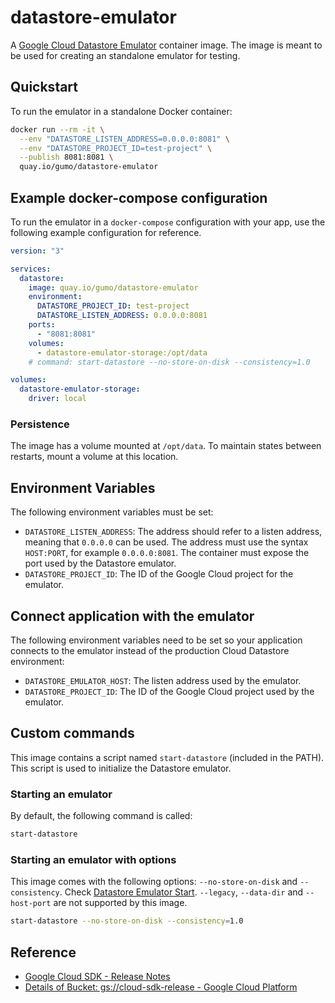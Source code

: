 # datastore-emulator

A [Google Cloud Datastore Emulator](https://cloud.google.com/datastore/docs/tools/datastore-emulator/) container image.
The image is meant to be used for creating an standalone emulator for testing.

## Quickstart

To run the emulator in a standalone Docker container:

```bash
docker run --rm -it \
  --env "DATASTORE_LISTEN_ADDRESS=0.0.0.0:8081" \
  --env "DATASTORE_PROJECT_ID=test-project" \
  --publish 8081:8081 \
  quay.io/gumo/datastore-emulator
```

## Example docker-compose configuration

To run the emulator in a `docker-compose` configuration with your app, use the following example configuration for reference.

```YAML
version: "3"

services:
  datastore:
    image: quay.io/gumo/datastore-emulator
    environment:
      DATASTORE_PROJECT_ID: test-project
      DATASTORE_LISTEN_ADDRESS: 0.0.0.0:8081
    ports:
      - "8081:8081"
    volumes:
      - datastore-emulator-storage:/opt/data
    # command: start-datastore --no-store-on-disk --consistency=1.0

volumes:
  datastore-emulator-storage:
    driver: local
```

### Persistence

The image has a volume mounted at `/opt/data`. To maintain states between restarts, mount a volume at this location.

## Environment Variables

The following environment variables must be set:

- `DATASTORE_LISTEN_ADDRESS`: The address should refer to a listen address, meaning that `0.0.0.0` can be used. The address must use the syntax `HOST:PORT`, for example `0.0.0.0:8081`. The container must expose the port used by the Datastore emulator.
- `DATASTORE_PROJECT_ID`: The ID of the Google Cloud project for the emulator.

## Connect application with the emulator

The following environment variables need to be set so your application connects to the emulator instead of the production Cloud Datastore environment:

- `DATASTORE_EMULATOR_HOST`: The listen address used by the emulator.
- `DATASTORE_PROJECT_ID`: The ID of the Google Cloud project used by the emulator.

## Custom commands

This image contains a script named `start-datastore` (included in the PATH). This script is used to initialize the Datastore emulator.

### Starting an emulator

By default, the following command is called:

```sh
start-datastore
```
### Starting an emulator with options

This image comes with the following options: `--no-store-on-disk` and `--consistency`. Check [Datastore Emulator Start](https://cloud.google.com/sdk/gcloud/reference/beta/emulators/datastore/start). `--legacy`, `--data-dir` and `--host-port` are not supported by this image.

```sh
start-datastore --no-store-on-disk --consistency=1.0
```

## Reference

 - [Google Cloud SDK - Release Notes](https://cloud.google.com/sdk/docs/release-notes)
 - [Details of Bucket: gs://cloud-sdk-release - Google Cloud Platform](https://console.cloud.google.com/storage/browser/cloud-sdk-release?authuser=0)
